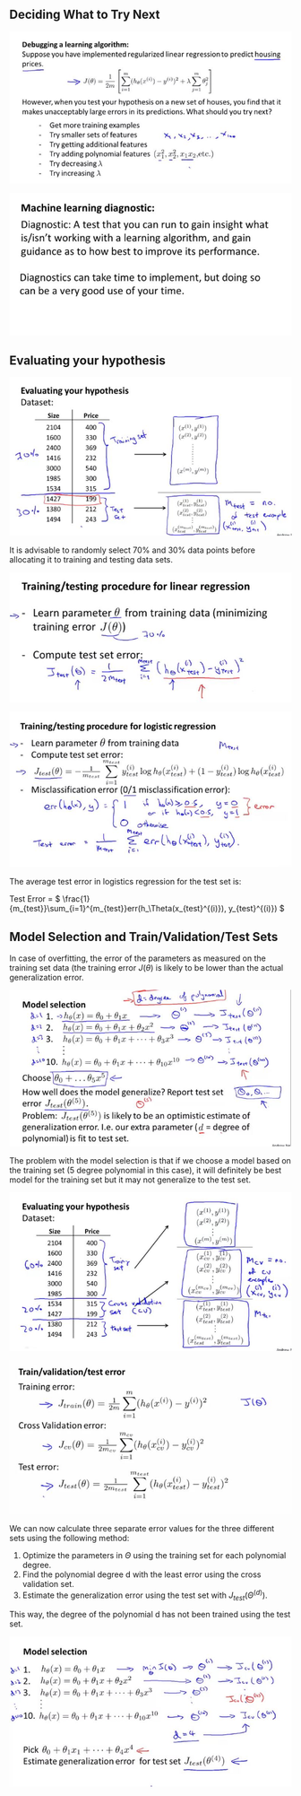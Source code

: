 ## Deciding What to Try Next

![000111](images/2020-10-11-000111.jpg)

![000112](images/2020-10-11-000112.jpg)

## Evaluating your hypothesis

![000113](images/2020-10-11-000113.jpg)

It is advisable to randomly select 70% and 30% data points before allocating it to training and testing data sets.

![000114](images/2020-10-11-000114.jpg)

![000115](images/2020-10-11-000115.jpg)

The average test error in logistics regression for the test set is: 

Test Error = $ \frac{1}{m_{test}}\sum_{i=1}^{m_{test}}err(h_\Theta(x_{test}^{(i)}), y_{test}^{(i)}) $

## Model Selection and Train/Validation/Test Sets

In case of overfitting, the error of the parameters as measured on the training set data (the training error $J(\theta)$ is likely to be lower than the actual generalization error.

![000116](images/2020-10-11-000116.jpg)

The problem with the model selection is that if we choose a model based on the training set (5 degree polynomial in this case), it will definitely be best model for the training set but it may not generalize to the test set. 

![000117](images/2020-10-11-000117.jpg)

![000118](images/2020-10-11-000118.jpg)

We can now calculate three separate error values for the three different sets using the following method:

1. Optimize the parameters in $\Theta$ using the training set for each polynomial degree.
2. Find the polynomial degree d with the least error using the cross validation set.
3. Estimate the generalization error using the test set with $J_{test}{(\Theta^{(d)})}$.

This way, the degree of the polynomial d has not been trained using the test set.

![000119](images/2020-10-11-000119.jpg)

